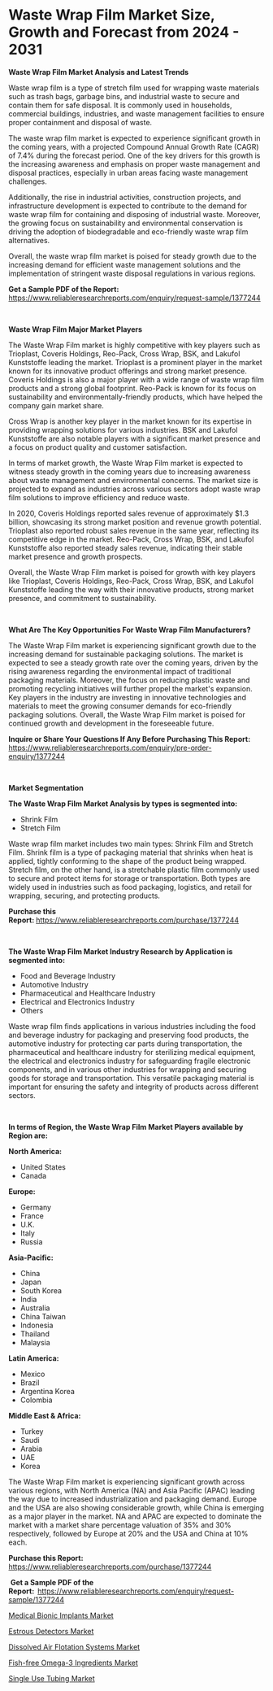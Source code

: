 <p><h1>Waste Wrap Film Market Size, Growth and Forecast from 2024 - 2031</h1></p><p><strong>Waste Wrap Film Market Analysis and Latest Trends</strong></p>
<p><p>Waste wrap film is a type of stretch film used for wrapping waste materials such as trash bags, garbage bins, and industrial waste to secure and contain them for safe disposal. It is commonly used in households, commercial buildings, industries, and waste management facilities to ensure proper containment and disposal of waste.</p><p>The waste wrap film market is expected to experience significant growth in the coming years, with a projected Compound Annual Growth Rate (CAGR) of 7.4% during the forecast period. One of the key drivers for this growth is the increasing awareness and emphasis on proper waste management and disposal practices, especially in urban areas facing waste management challenges.</p><p>Additionally, the rise in industrial activities, construction projects, and infrastructure development is expected to contribute to the demand for waste wrap film for containing and disposing of industrial waste. Moreover, the growing focus on sustainability and environmental conservation is driving the adoption of biodegradable and eco-friendly waste wrap film alternatives.</p><p>Overall, the waste wrap film market is poised for steady growth due to the increasing demand for efficient waste management solutions and the implementation of stringent waste disposal regulations in various regions.</p></p>
<p><strong>Get a Sample PDF of the Report:&nbsp;</strong> <a href="https://www.reliableresearchreports.com/enquiry/request-sample/1377244">https://www.reliableresearchreports.com/enquiry/request-sample/1377244</a></p>
<p>&nbsp;</p>
<p><strong>Waste Wrap Film Major Market Players</strong></p>
<p><p>The Waste Wrap Film market is highly competitive with key players such as Trioplast, Coveris Holdings, Reo-Pack, Cross Wrap, BSK, and Lakufol Kunststoffe leading the market. Trioplast is a prominent player in the market known for its innovative product offerings and strong market presence. Coveris Holdings is also a major player with a wide range of waste wrap film products and a strong global footprint. Reo-Pack is known for its focus on sustainability and environmentally-friendly products, which have helped the company gain market share.</p><p>Cross Wrap is another key player in the market known for its expertise in providing wrapping solutions for various industries. BSK and Lakufol Kunststoffe are also notable players with a significant market presence and a focus on product quality and customer satisfaction.</p><p>In terms of market growth, the Waste Wrap Film market is expected to witness steady growth in the coming years due to increasing awareness about waste management and environmental concerns. The market size is projected to expand as industries across various sectors adopt waste wrap film solutions to improve efficiency and reduce waste.</p><p>In 2020, Coveris Holdings reported sales revenue of approximately $1.3 billion, showcasing its strong market position and revenue growth potential. Trioplast also reported robust sales revenue in the same year, reflecting its competitive edge in the market. Reo-Pack, Cross Wrap, BSK, and Lakufol Kunststoffe also reported steady sales revenue, indicating their stable market presence and growth prospects.</p><p>Overall, the Waste Wrap Film market is poised for growth with key players like Trioplast, Coveris Holdings, Reo-Pack, Cross Wrap, BSK, and Lakufol Kunststoffe leading the way with their innovative products, strong market presence, and commitment to sustainability.</p></p>
<p>&nbsp;</p>
<p><strong>What Are The Key Opportunities For Waste Wrap Film Manufacturers?</strong></p>
<p><p>The Waste Wrap Film market is experiencing significant growth due to the increasing demand for sustainable packaging solutions. The market is expected to see a steady growth rate over the coming years, driven by the rising awareness regarding the environmental impact of traditional packaging materials. Moreover, the focus on reducing plastic waste and promoting recycling initiatives will further propel the market's expansion. Key players in the industry are investing in innovative technologies and materials to meet the growing consumer demands for eco-friendly packaging solutions. Overall, the Waste Wrap Film market is poised for continued growth and development in the foreseeable future.</p></p>
<p><strong>Inquire or Share Your Questions If Any Before Purchasing This Report:</strong> <a href="https://www.reliableresearchreports.com/enquiry/pre-order-enquiry/1377244">https://www.reliableresearchreports.com/enquiry/pre-order-enquiry/1377244</a></p>
<p>&nbsp;</p>
<p><strong>Market Segmentation</strong></p>
<p><strong>The Waste Wrap Film Market Analysis by types is segmented into:</strong></p>
<p><ul><li>Shrink Film</li><li>Stretch Film</li></ul></p>
<p><p>Waste wrap film market includes two main types: Shrink Film and Stretch Film. Shrink film is a type of packaging material that shrinks when heat is applied, tightly conforming to the shape of the product being wrapped. Stretch film, on the other hand, is a stretchable plastic film commonly used to secure and protect items for storage or transportation. Both types are widely used in industries such as food packaging, logistics, and retail for wrapping, securing, and protecting products.</p></p>
<p><strong>Purchase this Report:&nbsp;</strong><a href="https://www.reliableresearchreports.com/purchase/1377244">https://www.reliableresearchreports.com/purchase/1377244</a></p>
<p>&nbsp;</p>
<p><strong>The Waste Wrap Film Market Industry Research by Application is segmented into:</strong></p>
<p><ul><li>Food and Beverage Industry</li><li>Automotive Industry</li><li>Pharmaceutical and Healthcare Industry</li><li>Electrical and Electronics Industry</li><li>Others</li></ul></p>
<p><p>Waste wrap film finds applications in various industries including the food and beverage industry for packaging and preserving food products, the automotive industry for protecting car parts during transportation, the pharmaceutical and healthcare industry for sterilizing medical equipment, the electrical and electronics industry for safeguarding fragile electronic components, and in various other industries for wrapping and securing goods for storage and transportation. This versatile packaging material is important for ensuring the safety and integrity of products across different sectors.</p></p>
<p>&nbsp;</p>
<p><strong>In terms of Region, the Waste Wrap Film Market Players available by Region are:</strong></p>
<p>
    <p> <strong> North America: </strong>
        <ul>
            <li>United States</li>
            <li>Canada</li>
        </ul>
        </p> 
    <p> <strong> Europe: </strong>
        <ul>
            <li>Germany</li>
            <li>France</li>
            <li>U.K.</li>
            <li>Italy</li>
            <li>Russia</li>
        </ul>
        </p> 
    <p> <strong> Asia-Pacific: </strong>
        <ul>
            <li>China</li>
            <li>Japan</li>
            <li>South Korea</li>
            <li>India</li>
            <li>Australia</li>
            <li>China Taiwan</li>
            <li>Indonesia</li>
            <li>Thailand</li>
            <li>Malaysia</li>
        </ul>
        </p> 
    <p> <strong> Latin America: </strong>
        <ul>
            <li>Mexico</li>
            <li>Brazil</li>
            <li>Argentina Korea</li>
            <li>Colombia</li>
        </ul>
        </p> 
    <p> <strong> Middle East & Africa: </strong>
        <ul>
            <li>Turkey</li>
            <li>Saudi</li>
            <li>Arabia</li>
            <li>UAE</li>
            <li>Korea</li>
        </ul>
    </p>
    </p>
<p><p>The Waste Wrap Film market is experiencing significant growth across various regions, with North America (NA) and Asia Pacific (APAC) leading the way due to increased industrialization and packaging demand. Europe and the USA are also showing considerable growth, while China is emerging as a major player in the market. NA and APAC are expected to dominate the market with a market share percentage valuation of 35% and 30% respectively, followed by Europe at 20% and the USA and China at 10% each.</p></p>
<p><strong>Purchase this Report: </strong><a href="https://www.reliableresearchreports.com/purchase/1377244">https://www.reliableresearchreports.com/purchase/1377244</a></p>
<p>&nbsp;<strong>Get a Sample PDF of the Report:&nbsp;&nbsp;</strong><a href="https://www.reliableresearchreports.com/enquiry/request-sample/1377244">https://www.reliableresearchreports.com/enquiry/request-sample/1377244</a></p>
<p><strong></strong></p>
<p><p><a href="https://cute-banjo-8ca.notion.site/Medical-Bionic-Implants-Market-Research-Report-Provides-Critical-Insights-that-can-help-Shape-Busine-27e54f7b9e9e4398827cb3c3abbd7362">Medical Bionic Implants Market</a></p><p><a href="https://view.publitas.com/reportprime-1/estrous-detectors-market-size-growth-and-forecast-from-2024-2031/">Estrous Detectors Market</a></p><p><a href="https://meowing-lemming-dd3.notion.site/Dissolved-Air-Flotation-Systems-Market-Research-Report-Reveals-The-Latest-Trends-And-Opportunities-o-d1fa4a2609ec4e13a55ec5ff27338a7c">Dissolved Air Flotation Systems Market</a></p><p><a href="https://silk-columnist-571.notion.site/Fish-free-Omega-3-Ingredients-Market-Analysis-Examines-its-Scope-on-Growth-Opportunities-and-Foreca-93dd06f0ad8c451cbc1ac2e2d5dae9cc">Fish-free Omega-3 Ingredients Market</a></p><p><a href="https://view.publitas.com/reportprime-1/single-use-tubing-market-size-2024-2031-global-industrial-analysis-key-geographical-regions-market-share-top-key-players-product-types-and-forecast-research-report/">Single Use Tubing Market</a></p></p>